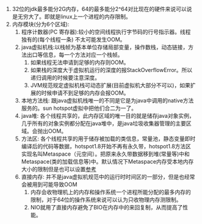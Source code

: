 1. 32位的jdk最多能分2G内存，64的最多能分2^64对比现在的硬件来说可以说是无穷大了。即就是linux上一个进程的内存限制。      
1. 内存模块(分为6个区域):       
    1. 程序计数器(PC 寄存器):较小的空间线程执行字节码的行号指示器。线程独有的(每个线程一条) 不太可能发生OOM。      
    1. java虚拟机栈:以栈帧为基本单位存储局部变量，操作数栈，动态链接，方法出口等信息，每一个方法对应一个栈帧。 
        1. 如果线程无法申请到足够的内存则OOM。   
        1. 如果栈的深度大于虚拟机运行的深度的报StackOverflowError。所以递归调用的时候要注意深度。      
        1. JVM规范规定虚拟机栈可动态扩展(目前虚拟机大部分不可以)，如果扩展的时候申请不到足够的内存会报OOM。     
    1. 本地方法栈: 跟java虚拟机栈唯一的不同是它是为java中调用的native方法服务的。sun hotspot虚拟中把他们合二为一了。          
    1. java堆: 各个线程共享的，此内存区域的唯一目的就是储存java对象实例，几乎所有的对象实例都分配在java堆中，是java垃圾收集器管理的主要区域。会抛出OOM。       
    1. 方法区: 各个线程共享的用于储存被加载的类信息，常量池，静态变量即时编译后的代码等数据，hotspot1.8开始不再有永久带，hotspot1.8方法区实现名叫Metaspace（元空间）。把原来永久带数据移到堆(常量等)中和Metaspace(类的加载信息等)中。默认情况下Metaspace内存受本地内存大小的限制但是也可以设置[参考](https://www.cnblogs.com/paddix/p/5309550.html)     
    1. 直接内存: 并不是java虚拟机规范中的运行时时间区的一部分，但是也经常会被用到可能导致OOM      
        1. 内存会收物理机上的内存和操作系统一个进程所能分配的最多内存的限制，对于64位的操作系统来说可以认为只收物理内存测限制。    
        1. NIO就用了直接内存避免了BIO在内存中的来回复制，从而提高了性能。    
